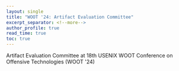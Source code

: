 ```yaml
---
layout: single
title: "WOOT '24: Artifact Evaluation Committee"
excerpt_separator: <!--more-->
author_profile: true
read_time: true
toc: true
---
```


Artifact Evaluation Committee at 18th USENIX WOOT Conference on Offensive Technologies (WOOT '24)

<!--more-->
